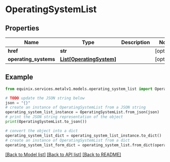 # OperatingSystemList


## Properties

Name | Type | Description | Notes
------------ | ------------- | ------------- | -------------
**href** | **str** |  | [optional] 
**operating_systems** | [**List[OperatingSystem]**](OperatingSystem.md) |  | [optional] 

## Example

```python
from equinix.services.metalv1.models.operating_system_list import OperatingSystemList

# TODO update the JSON string below
json = "{}"
# create an instance of OperatingSystemList from a JSON string
operating_system_list_instance = OperatingSystemList.from_json(json)
# print the JSON string representation of the object
print(OperatingSystemList.to_json())

# convert the object into a dict
operating_system_list_dict = operating_system_list_instance.to_dict()
# create an instance of OperatingSystemList from a dict
operating_system_list_form_dict = operating_system_list.from_dict(operating_system_list_dict)
```
[[Back to Model list]](../README.md#documentation-for-models) [[Back to API list]](../README.md#documentation-for-api-endpoints) [[Back to README]](../README.md)


